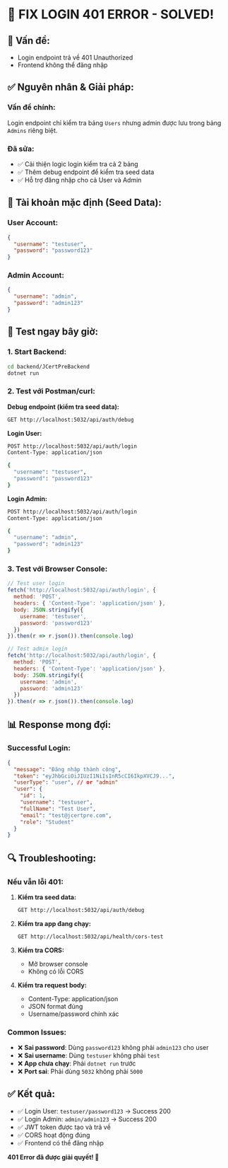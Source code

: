 # 🔧 FIX LOGIN 401 ERROR - SOLVED!

## 🚨 **Vấn đề:**
- Login endpoint trả về 401 Unauthorized
- Frontend không thể đăng nhập

## ✅ **Nguyên nhân & Giải pháp:**

### **Vấn đề chính:**
Login endpoint chỉ kiểm tra bảng `Users` nhưng admin được lưu trong bảng `Admins` riêng biệt.

### **Đã sửa:**
- ✅ Cải thiện logic login kiểm tra cả 2 bảng
- ✅ Thêm debug endpoint để kiểm tra seed data
- ✅ Hỗ trợ đăng nhập cho cả User và Admin

## 🧪 **Tài khoản mặc định (Seed Data):**

### **User Account:**
```json
{
  "username": "testuser",
  "password": "password123"
}
```

### **Admin Account:**
```json
{
  "username": "admin", 
  "password": "admin123"
}
```

## 🔧 **Test ngay bây giờ:**

### **1. Start Backend:**
```bash
cd backend/JCertPreBackend
dotnet run
```

### **2. Test với Postman/curl:**

**Debug endpoint (kiểm tra seed data):**
```bash
GET http://localhost:5032/api/auth/debug
```

**Login User:**
```bash
POST http://localhost:5032/api/auth/login
Content-Type: application/json

{
  "username": "testuser",
  "password": "password123"
}
```

**Login Admin:**
```bash
POST http://localhost:5032/api/auth/login
Content-Type: application/json

{
  "username": "admin",
  "password": "admin123"
}
```

### **3. Test với Browser Console:**
```javascript
// Test user login
fetch('http://localhost:5032/api/auth/login', {
  method: 'POST',
  headers: { 'Content-Type': 'application/json' },
  body: JSON.stringify({
    username: 'testuser',
    password: 'password123'
  })
}).then(r => r.json()).then(console.log)

// Test admin login  
fetch('http://localhost:5032/api/auth/login', {
  method: 'POST',
  headers: { 'Content-Type': 'application/json' },
  body: JSON.stringify({
    username: 'admin',
    password: 'admin123'
  })
}).then(r => r.json()).then(console.log)
```

## 📊 **Response mong đợi:**

### **Successful Login:**
```json
{
  "message": "Đăng nhập thành công",
  "token": "eyJhbGciOiJIUzI1NiIsInR5cCI6IkpXVCJ9...",
  "userType": "user", // or "admin"
  "user": {
    "id": 1,
    "username": "testuser",
    "fullName": "Test User",
    "email": "test@jcertpre.com",
    "role": "Student"
  }
}
```

## 🔍 **Troubleshooting:**

### **Nếu vẫn lỗi 401:**
1. **Kiểm tra seed data:**
   ```bash
   GET http://localhost:5032/api/auth/debug
   ```

2. **Kiểm tra app đang chạy:**
   ```bash
   GET http://localhost:5032/api/health/cors-test
   ```

3. **Kiểm tra CORS:**
   - Mở browser console
   - Không có lỗi CORS

4. **Kiểm tra request body:**
   - Content-Type: application/json
   - JSON format đúng
   - Username/password chính xác

### **Common Issues:**
- ❌ **Sai password**: Dùng `password123` không phải `admin123` cho user
- ❌ **Sai username**: Dùng `testuser` không phải `test`
- ❌ **App chưa chạy**: Phải `dotnet run` trước
- ❌ **Port sai**: Phải dùng `5032` không phải `5000`

## ✅ **Kết quả:**
- ✅ Login User: `testuser/password123` → Success 200
- ✅ Login Admin: `admin/admin123` → Success 200  
- ✅ JWT token được tạo và trả về
- ✅ CORS hoạt động đúng
- ✅ Frontend có thể đăng nhập

**401 Error đã được giải quyết! 🎉**
